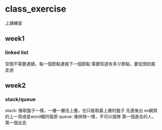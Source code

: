 # class_exercise
上課練習

## week1
### linked list
空間不需要連續，每一個節點連接下一個節點
需要知道有多少節點，要從頭到尾走過

## week2
### stack/queue
stack:
像取盤子一樣，一層一層往上疊，也只能取最上層的盤子
先進後出
ex網頁的上一頁或是word檔的復原
queue:
像排隊一樣，不可以插隊
第一個進去的人，第一個出去
